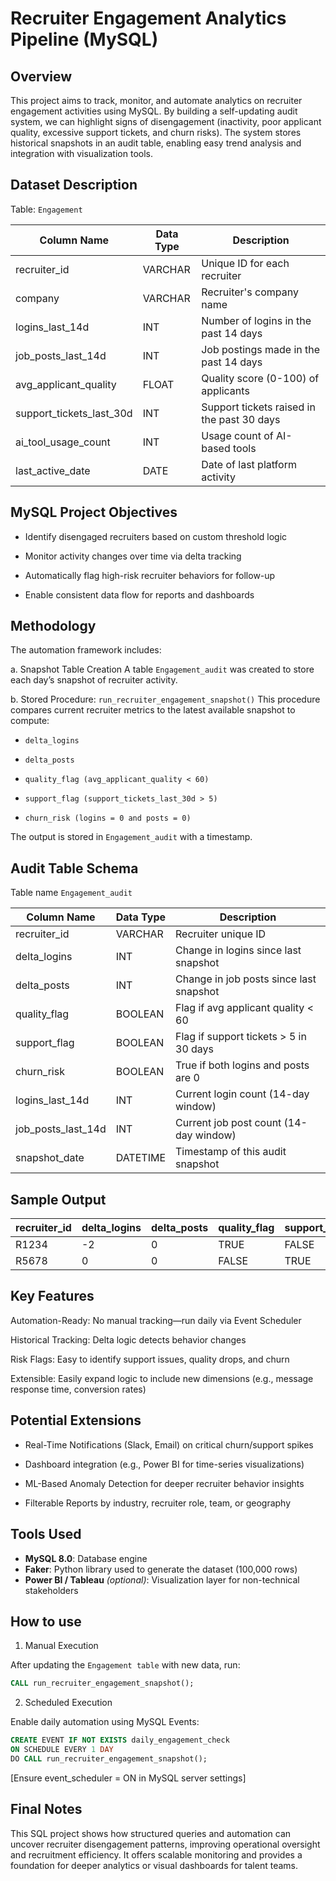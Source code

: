 # Recruiter Engagement Analytics Pipeline (MySQL)

## Overview

This project aims to track, monitor, and automate analytics on recruiter engagement activities using MySQL. By building a self-updating audit system, we can highlight signs of disengagement (inactivity, poor applicant quality, excessive support tickets, and churn risks). The system stores historical snapshots in an audit table, enabling easy trend analysis and integration with visualization tools.

## Dataset Description

Table: `Engagement`

| Column Name                 | Data Type | Description                                |
| --------------------------- | --------- | ------------------------------------------ |
| recruiter\_id               | VARCHAR   | Unique ID for each recruiter               |
| company                     | VARCHAR   | Recruiter's company name                   |
| logins\_last\_14d           | INT       | Number of logins in the past 14 days       |
| job\_posts\_last\_14d       | INT       | Job postings made in the past 14 days      |
| avg\_applicant\_quality     | FLOAT     | Quality score (0-100) of applicants        |
| support\_tickets\_last\_30d | INT       | Support tickets raised in the past 30 days |
| ai\_tool\_usage\_count      | INT       | Usage count of AI-based tools              |
| last\_active\_date          | DATE      | Date of last platform activity             |

## MySQL Project Objectives

- Identify disengaged recruiters based on custom threshold logic

- Monitor activity changes over time via delta tracking

- Automatically flag high-risk recruiter behaviors for follow-up

- Enable consistent data flow for reports and dashboards

## Methodology
The automation framework includes:

a. Snapshot Table Creation
A table `Engagement_audit` was created to store each day’s snapshot of recruiter activity.

b. Stored Procedure: `run_recruiter_engagement_snapshot()`
This procedure compares current recruiter metrics to the latest available snapshot to compute:

- `delta_logins`

- `delta_posts`

- `quality_flag (avg_applicant_quality < 60)`

- `support_flag (support_tickets_last_30d > 5)`

- `churn_risk (logins = 0 and posts = 0)`

The output is stored in `Engagement_audit` with a timestamp.

## Audit Table Schema
Table name `Engagement_audit`

| Column Name           | Data Type | Description                             |
| --------------------- | --------- | --------------------------------------- |
| recruiter\_id         | VARCHAR   | Recruiter unique ID                     |
| delta\_logins         | INT       | Change in logins since last snapshot    |
| delta\_posts          | INT       | Change in job posts since last snapshot |
| quality\_flag         | BOOLEAN   | Flag if avg applicant quality < 60      |
| support\_flag         | BOOLEAN   | Flag if support tickets > 5 in 30 days  |
| churn\_risk           | BOOLEAN   | True if both logins and posts are 0     |
| logins\_last\_14d     | INT       | Current login count (14-day window)     |
| job\_posts\_last\_14d | INT       | Current job post count (14-day window)  |
| snapshot\_date        | DATETIME  | Timestamp of this audit snapshot        |

## Sample Output

| recruiter\_id | delta\_logins | delta\_posts | quality\_flag | support\_flag | churn\_risk | snapshot\_date | logins_last_14d | job_posts_last_14d |
| ------------- | ------------- | ------------ | ------------- | ------------- | ----------- | ---------------| ----------------| -------------------|
| R1234         | -2            | 0            | TRUE          | FALSE         | FALSE       | 2025-06-16     | 2               | 0                  |
| R5678         | 0             | 0            | FALSE         | TRUE          | TRUE        | 2025-06-16     | 1               | 0                  |


## Key Features
Automation-Ready: No manual tracking—run daily via Event Scheduler

Historical Tracking: Delta logic detects behavior changes

Risk Flags: Easy to identify support issues, quality drops, and churn

Extensible: Easily expand logic to include new dimensions (e.g., message response time, conversion rates)

## Potential Extensions

* Real-Time Notifications (Slack, Email) on critical churn/support spikes

* Dashboard integration (e.g., Power BI for time-series visualizations)

* ML-Based Anomaly Detection for deeper recruiter behavior insights

* Filterable Reports by industry, recruiter role, team, or geography

## Tools Used

* **MySQL 8.0**: Database engine
* **Faker**: Python library used to generate the dataset (100,000 rows)
* **Power BI / Tableau** *(optional)*: Visualization layer for non-technical stakeholders

## How to use 
1. Manual Execution
   
After updating the `Engagement table` with new data, run:

```sql
CALL run_recruiter_engagement_snapshot();
```
2. Scheduled Execution
   
Enable daily automation using MySQL Events:

```sql
CREATE EVENT IF NOT EXISTS daily_engagement_check
ON SCHEDULE EVERY 1 DAY
DO CALL run_recruiter_engagement_snapshot();
```
 [Ensure event_scheduler = ON in MySQL server settings]
## Final Notes

This SQL project shows how structured queries and automation can uncover recruiter disengagement patterns, improving operational oversight and recruitment efficiency. It offers scalable monitoring and provides a foundation for deeper analytics or visual dashboards for talent teams.


